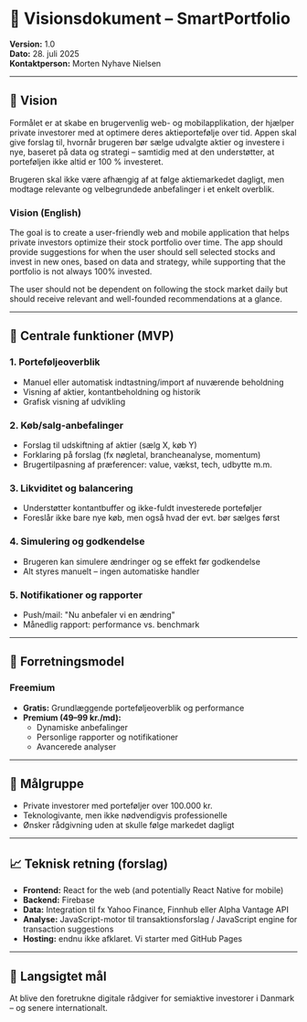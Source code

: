 # 📄 Visionsdokument – SmartPortfolio

**Version:** 1.0  
**Dato:** 28. juli 2025  
**Kontaktperson:** Morten Nyhave Nielsen

---

## 🎯 Vision

Formålet er at skabe en brugervenlig web- og mobilapplikation, der hjælper private investorer med at optimere deres aktieportefølje over tid. Appen skal give forslag til, hvornår brugeren bør sælge udvalgte aktier og investere i nye, baseret på data og strategi – samtidig med at den understøtter, at porteføljen ikke altid er 100 % investeret.

Brugeren skal ikke være afhængig af at følge aktiemarkedet dagligt, men modtage relevante og velbegrundede anbefalinger i et enkelt overblik.

### Vision (English)

The goal is to create a user-friendly web and mobile application that helps private investors optimize their stock portfolio over time. The app should provide suggestions for when the user should sell selected stocks and invest in new ones, based on data and strategy, while supporting that the portfolio is not always 100% invested.

The user should not be dependent on following the stock market daily but should receive relevant and well-founded recommendations at a glance.

---

## 🧩 Centrale funktioner (MVP)

### 1. Porteføljeoverblik
- Manuel eller automatisk indtastning/import af nuværende beholdning
- Visning af aktier, kontantbeholdning og historik
- Grafisk visning af udvikling

### 2. Køb/salg-anbefalinger
- Forslag til udskiftning af aktier (sælg X, køb Y)
- Forklaring på forslag (fx nøgletal, brancheanalyse, momentum)
- Brugertilpasning af præferencer: value, vækst, tech, udbytte m.m.

### 3. Likviditet og balancering
- Understøtter kontantbuffer og ikke-fuldt investerede porteføljer
- Foreslår ikke bare nye køb, men også hvad der evt. bør sælges først

### 4. Simulering og godkendelse
- Brugeren kan simulere ændringer og se effekt før godkendelse
- Alt styres manuelt – ingen automatiske handler

### 5. Notifikationer og rapporter
- Push/mail: "Nu anbefaler vi en ændring"
- Månedlig rapport: performance vs. benchmark

---

## 💼 Forretningsmodel

### Freemium
- **Gratis:** Grundlæggende porteføljeoverblik og performance
- **Premium (49–99 kr./md):**
  - Dynamiske anbefalinger
  - Personlige rapporter og notifikationer
  - Avancerede analyser

---

## 👥 Målgruppe

- Private investorer med porteføljer over 100.000 kr.
- Teknologivante, men ikke nødvendigvis professionelle
- Ønsker rådgivning uden at skulle følge markedet dagligt

---

## 📈 Teknisk retning (forslag)

- **Frontend:** React for the web (and potentially React Native for mobile)
- **Backend:** Firebase 
- **Data:** Integration til fx Yahoo Finance, Finnhub eller Alpha Vantage API
- **Analyse:** JavaScript-motor til transaktionsforslag / JavaScript engine for transaction suggestions
- **Hosting:** endnu ikke afklaret. Vi starter med GitHub Pages

---

## 🚀 Langsigtet mål

At blive den foretrukne digitale rådgiver for semiaktive investorer i Danmark – og senere internationalt.

